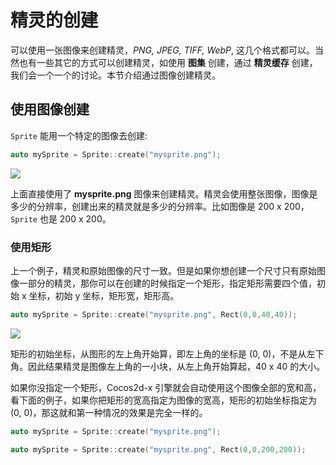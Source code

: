 # 精灵的创建

可以使用一张图像来创建精灵，*PNG, JPEG, TIFF, WebP*, 这几个格式都可以。当然也有一些其它的方式可以创建精灵，如使用 __图集__ 创建，通过 __精灵缓存__ 创建，我们会一个一个的讨论。本节介绍通过图像创建精灵。

## 使用图像创建

`Sprite` 能用一个特定的图像去创建:

```cpp
auto mySprite = Sprite::create("mysprite.png");
```

![](../../en/sprites/sprites-img/i1.png "")

上面直接使用了 __mysprite.png__ 图像来创建精灵。精灵会使用整张图像，图像是多少的分辨率，创建出来的精灵就是多少的分辨率。比如图像是 200 x 200，`Sprite` 也是 200 x 200。

### 使用矩形

上一个例子，精灵和原始图像的尺寸一致。但是如果你想创建一个尺寸只有原始图像一部分的精灵，那你可以在创建的时候指定一个矩形，指定矩形需要四个值，初始 x 坐标，初始 y 坐标，矩形宽，矩形高。

```cpp
auto mySprite = Sprite::create("mysprite.png", Rect(0,0,40,40));
```

![](../../en/sprites/sprites-img/i4.png "")

矩形的初始坐标，从图形的左上角开始算，即左上角的坐标是 (0, 0)，不是从左下角。因此结果精灵是图像左上角的一小块，从左上角开始算起，40 x 40 的大小。

如果你没指定一个矩形，Cocos2d-x 引擎就会自动使用这个图像全部的宽和高，看下面的例子，如果你把矩形的宽高指定为图像的宽高，矩形的初始坐标指定为 (0, 0)，那这就和第一种情况的效果是完全一样的。

```cpp
auto mySprite = Sprite::create("mysprite.png");

auto mySprite = Sprite::create("mysprite.png", Rect(0,0,200,200));

```
